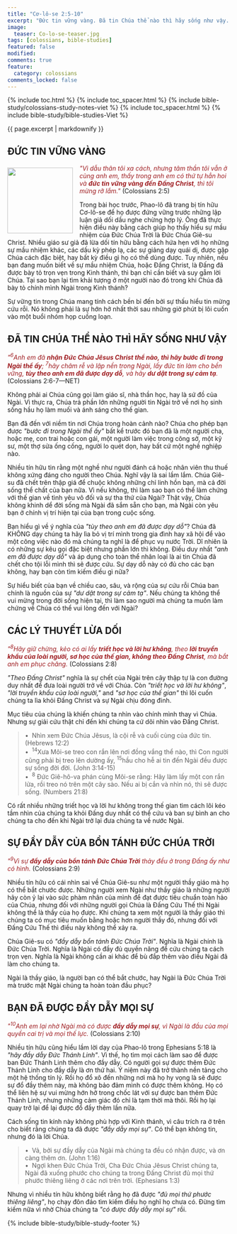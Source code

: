 ```yaml
---
title: "Cơ-lô-se 2:5-10"
excerpt: "Đức tin vững vàng. Đã tin Chúa thể nào thì hãy sống như vậy. Các lý thuyết lừa dối. Sự đầy dẫy của bổn tánh Đức Chúa Trời. Bạn đã được đầy dẫy mọi sự."
image:
  teaser: Co-lo-se-teaser.jpg
tags: [colossians, bible-studies]
featured: false
modified:
comments: true
feature:
  category: colossians
comments_locked: false
---
```


{% include toc.html %}
{% include toc_spacer.html %}
{% include bible-study/colossians-study-notes-viet %}
{% include toc_spacer.html %}
{% include bible-study/bible-studies-Viet %}

{{ page.excerpt | markdownify }}

## ĐỨC TIN VỮNG VÀNG
<div>
<p>
<img alt src="{{ site.url }}/assets/images/Co-lo-se-teaser.jpg" style="border: 0px none; margin: 7px 15px 0px 0px; max-width: 100%; height: 148px; padding: 0px; float: left;">
<span style="color: rgb(159, 29, 33);"><i>"Vì dẫu thân tôi xa cách, nhưng tâm thần tôi vẫn ở cùng anh em, thấy trong anh em có thứ tự hẳn hoi và <strong>đức tin vững vàng đến Ðấng Christ</strong>, thì tôi mừng rỡ lắm."</i></span> (Colossians 2:5)
</p>
</div>
Trong bài học trước, Phao-lô đã trang bị tín hữu Cơ-lô-se để họ được đứng vững trước những lập luận giả dối dầu nghe chừng hợp lý. Ông đã thực hiện điều này bằng cách giúp họ thấy hiểu sự mầu nhiệm của Đức Chúa Trời là Đức Chúa Giê-su Christ. Nhiều giáo sư giả đã lừa dối tín hữu bằng cách hứa hẹn với họ những sự mầu nhiệm khác, các dấu kỳ phép lạ, các sự giảng dạy quái dị, được gặp Chúa cách đặc biệt, hay bất kỳ điều gì họ có thể dùng được. Tuy nhiên, nếu bạn đang muốn biết về sự mầu nhiệm Chúa, hoặc Đấng Christ, là Đấng đã được bày tỏ trọn vẹn trong Kinh thánh, thì bạn chỉ cần biết và suy gẫm lời Chúa. Tại sao bạn lại tìm khải tượng ở một người nào đó trong khi Chúa đã bày tỏ chính mình Ngài trong Kinh thánh?

Sự vững tin trong Chúa mang tính cách bền bỉ đến bởi sự thấu hiểu tin mừng cứu rỗi. Nó không phải là sự hớn hở nhất thời sau những giờ phút bị lôi cuốn vào một buổi nhóm họp cuồng loạn.

## ĐÃ TIN CHÚA THỂ NÀO THÌ HÃY SỐNG NHƯ VẬY

<span style="color: rgb(159, 29, 33);">
<i>"<sup>6</sup>Anh em đã <strong>nhận Ðức Chúa Jêsus Christ thể nào, thì hãy bước đi trong Ngài thể ấy</strong>; <sup>7</sup>hãy châm rễ và lập nền trong Ngài, lấy đức tin làm cho bền vững, <strong>tùy theo anh em đã được dạy dỗ</strong>, và hãy <strong>dư dật trong sự cảm tạ</strong>.</i></span> (Colossians 2:6-7—NET)

Không phải ai Chúa cũng gọi làm giáo sĩ, nhà thần học, hay là sứ đồ của Ngài. Vì thực ra, Chúa trả phần lớn những người tin Ngài trở về nơi họ sinh sống hầu họ làm muối và ánh sáng cho thế gian.

Bạn đã đến với niềm tin nơi Chúa trong hoàn cảnh nào? Chúa cho phép bạn được *"bước đi trong Ngài thể ấy"* bất kể trước đó bạn đã là một người cha, hoặc mẹ, con trai hoặc con gái, một người làm việc trong công sở, một kỹ sư, một thợ sửa ống cống, người lo quét dọn, hay bất cứ một nghề nghiệp nào.

Nhiều tín hữu tin rằng một nghề như người đánh cá hoặc nhân viên thu thuế không xứng đáng cho người theo Chúa. Nghĩ vậy là sai lầm lắm. Chúa Giê-su đã chết trên thập giá để chuộc không những chỉ linh hồn bạn, mà cả đời sống thể chất của bạn nữa. Vì nếu không, thì làm sao bạn có thể làm chứng với thế gian về tình yêu vô đối và sự tha thứ của Ngài? Thật vậy, Chúa không khinh dể đời sống mà Ngài đã sắm sẵn cho bạn, mà Ngài còn yêu bạn ở chính vị trí hiện tại của bạn trong cuộc sống.

Bạn hiểu gì về ý nghĩa của *"tùy theo anh em đã được dạy dỗ"*? Chúa đã KHÔNG dạy chúng ta hãy lìa bỏ vị trí mình trong gia đình hay xã hội để vào một công việc nào đó mà chúng ta nghĩ là để phục vụ nước Trời. Dĩ nhiên là có những sự kêu gọi đặc biệt nhưng phần lớn thì không. Điều duy nhất *"anh em đã được dạy dỗ"* và áp dụng cho toàn thể nhân loại là ai tin Chúa đã chết cho tội lỗi mình thì sẽ được cứu. Sự dạy dỗ này có đủ cho các bạn không, hay bạn còn tìm kiếm điều gì nữa?

Sự hiểu biết của bạn về chiều cao, sâu, và rộng của sự cứu rỗi Chúa ban chính là nguồn của sự *"dư dật trong sự cảm tạ"*. Nếu chúng ta không thể vui mừng trong đời sống hiện tại, thì làm sao người mà chúng ta muốn làm chứng về Chúa có thể vui lòng đến với Ngài?

## CÁC LÝ THUYẾT LỪA DỐI

<span style="color: rgb(159, 29, 33);">
<i>"<sup>8</sup>Hãy giữ chừng, kẻo có ai lấy <strong>triết học và lời hư không</strong>, theo <strong>lời truyền khẩu của loài người, sơ học của thế gian, không theo Ðấng Christ</strong>, mà bắt anh em phục chăng.</i></span> (Colossians 2:8)

*"Theo Đấng Christ"* nghĩa là sự chết của Ngài trên cây thập tự là con đường duy nhất để đưa loài người trở về với Chúa. Còn *"triết học và lời hư không"*, *"lời truyền khẩu của loài người,"* and *"sơ học của thế gian"* thì lôi cuốn chúng ta lìa khỏi Đấng Christ và sự Ngài chịu đóng đinh.

Mục tiêu của chúng là khiến chúng ta nhìn vào chính mình thay vì Chúa. Nhưng sự giải cứu thật chỉ đến khi chúng ta cứ dõi nhìn vào Đấng Christ.

> &bull;&nbsp;&nbsp;Nhìn xem Ðức Chúa Jêsus, là cội rễ và cuối cùng của đức tin. (Hebrews 12:2)<br />
> &bull;&nbsp;&nbsp;<sup>14</sup>Xưa Môi-se treo con rắn lên nơi đồng vắng thể nào, thì Con người cũng phải bị treo lên dường ấy, <sup>15</sup>hầu cho hễ ai tin đến Ngài đều được sự sống đời đời. (John 3:14-15)<br />
> &bull;&nbsp;&nbsp;<sup>8</sup> Ðức Giê-hô-va phán cùng Môi-se rằng: Hãy làm lấy một con rắn lửa, rồi treo nó trên một cây sào. Nếu ai bị cắn và nhìn nó, thì sẽ được sống. (Numbers 21:8)

Có rất nhiều những triết học và lời hư không trong thế gian tìm cách lôi kéo tầm nhìn của chúng ta khỏi Đấng duy nhất có thể cứu và ban sự bình an cho chúng ta cho đến khi Ngài trở lại đưa chúng ta về nước Ngài.

## SỰ ĐẦY DẪY CỦA BỔN TÁNH ĐỨC CHÚA TRỜI

<span style="color: rgb(159, 29, 33);">
<i>"<sup>9</sup>Vì sự <strong>đầy dẫy của bổn tánh Ðức Chúa Trời</strong> thảy đều ở trong Ðấng ấy như có hình.</i></span> (Colossians 2:9) 

Nhiều tín hữu có cái nhìn sai về Chúa Giê-su như một người thầy giáo mà họ có thể bắt chước được. Những người xem Ngài như thầy giáo là những người hãy còn ỷ lại vào sức phàm nhân của mình để đạt được tiêu chuẩn toàn hảo của Chúa, nhưng đối với những người gọi Chúa là Đấng Cứu Thế thì  Ngài không thể là thầy của họ được. Khi chúng ta xem một người là thầy giáo thì chúng ta có mục tiêu muốn bằng hoặc hơn người thầy đó, nhưng đối với Đấng Cứu Thế thì điều này không thể xảy ra.

Chúa Giê-su có *"đầy dẫy bổn tánh Đức Chúa Trời"*. Nghĩa là Ngài chính là Đức Chúa Trời. Nghĩa là Ngài có đầy đủ quyền năng để cứu chúng ta cách trọn vẹn. Nghĩa là Ngài không cần ai khác để bù đắp thêm vào điều Ngài đã làm cho chúng ta.

Ngài là thầy giáo, là người bạn có thể bắt chước, hay Ngài là Đức Chúa Trời mà trước mặt Ngài chúng ta hoàn toàn đầu phục?

## BẠN ĐÃ ĐƯỢC ĐẦY DẪY MỌI SỰ

<span style="color: rgb(159, 29, 33);">
<i>"<sup>10</sup>Anh em lại nhờ Ngài mà có được <strong>đầy dẫy mọi sự</strong>, vì Ngài là đầu của mọi quyền cai trị và mọi thế lực.</i></span> (Colossians 2:10) 

Nhiều tín hữu cũng hiểu lầm lời dạy của Phao-lô trong Ephesians 5:18 là *"hãy đầy dẫy Đức Thánh Linh"*. Vì thế, họ tìm mọi cách làm sao để được ban Đức Thánh Linh thêm cho đầy dẫy. Có người gọi sự được thêm Đức Thánh Linh cho đầy dẫy là ơn thứ hai. Ý niệm này đã trở thành nền tảng cho một hệ thống tín lý. Rồi họ đổ xô đến những nơi mà họ hy vọng là sẽ được sự đổ đầy thêm này, mà không bảo đảm mình có được thêm không. Họ có thể liên hệ sự vui mừng hớn hở trong chốc lát với sự được ban thêm Đức Thánh Linh, nhưng những cảm giác đó chỉ là tạm thời mà thôi. Rồi họ lại quay trở lại để lại được đổ đầy thêm lần nữa.

Cách sống tin kính này không phù hợp với Kinh thánh, vì câu trích ra ở trên cho biết rằng chúng ta đã được *"đầy dẫy mọi sự"*. Có thể bạn không tin, nhưng đó là lời Chúa.

> &bull;&nbsp;&nbsp;Vả, bởi sự đầy dẫy của Ngài mà chúng ta đều có nhận được, và ơn càng thêm ơn. (John 1:16)<br />
> &bull;&nbsp;&nbsp;Ngợi khen Ðức Chúa Trời, Cha Ðức Chúa Jêsus Christ chúng ta, Ngài đã xuống phước cho chúng ta trong Ðấng Christ đủ mọi thứ phước thiêng liêng ở các nơi trên trời. (Ephesians 1:3)

Nhưng vì nhiều tín hữu không biết rằng họ đã được *"đủ mọi thứ phước thiêng liêng"*, họ chạy đôn đáo tìm kiếm điều họ nghĩ họ chưa có. Đừng tìm kiếm nữa vì nhờ Chúa chúng ta *"có được đầy dẫy mọi sự"* rồi.

{% include bible-study/bible-study-footer %}
